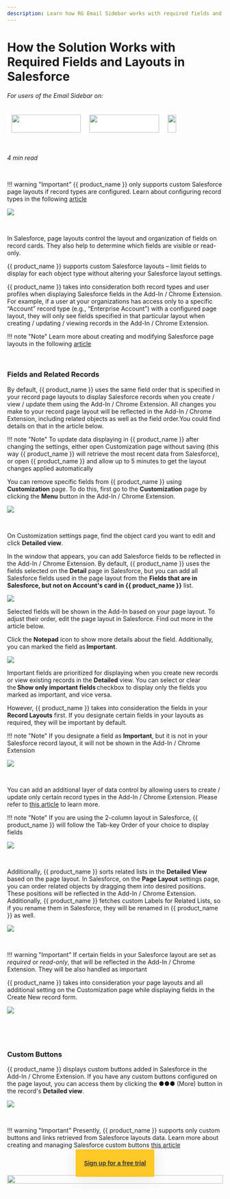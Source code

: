 ```yaml
---
description: Learn how RG Email Sidebar works with required fields and layouts in Salesforce
---
```

# How the Solution Works with Required Fields and Layouts in Salesforce  
  

<i>For users of the Email Sidebar on:</i><br><br>
<div class="container" style="display: inline-block; height: 42px; width: 162px; padding: 5px 10px; background-color: #fff;"><img src="https://revenuegrid.com/revenue-inbox/wp-content/uploads/Exchange1.svg" style="height: 100%; object-fit: contain; vertical-align: middle;"></div><div class="container" style="display: inline-block; height: 42px; width: 163px; padding: 5px 10px; background-color: #fff;"><img src="https://revenuegrid.com/revenue-inbox/wp-content/uploads/Office365.svg" style="height: 100%; object-fit: contain; vertical-align: middle;"></div><div class="container" style="display: inline-block; height: 42px; width: auto; padding: 5px 10px; background-color: #fff;"><img src="https://smartcloudconnect.io/wp-content/uploads/2021/08/logo-Gmail.jpg" style="height: 100%; object-fit: contain; vertical-align: middle;"></div> 

&nbsp;

*4 min read*  

<!-- ShareThis BEGIN --> 
<div class="addthis_inline_share_toolbox"></div>
<!-- End ShareThis --> 

&nbsp;

!!! warning "Important"
    {{ product_name }} only supports custom Salesforce page layouts if record types are configured. Learn about configuring record types in the following [article](https://help.salesforce.com/articleView?id=creating_record_types.htm&type=5)

<p><img src="../../assets/images/d33v4339jhl8k0cloudfrontnet/docs/assets/57398d2e903360669faf1f0a/images/5be31efd2c7d3a31944daf12.png" class="minimized">
</p>

&nbsp;

In Salesforce, page layouts control the layout and organization of fields on record cards. They also help to determine which fields are visible or read-only.

{{ product_name }} supports custom Salesforce layouts – limit fields to display for each object type without altering your Salesforce layout settings.

{{ product_name }} takes into consideration both record types and user profiles when displaying Salesforce fields in the Add-In / Chrome Extension. For example, if a user at your organizations has access only to a specific “Account” record type (e.g., “Enterprise Account”) with a configured page layout, they will only see fields specified in that particular layout when creating / updating / viewing records in the Add-In / Chrome Extension. 

!!! note "Note"
    Learn more about creating and modifying Salesforce page layouts in the following [article](http://help.salesforce.com/articleView?id=customize_layout.htm&type=5) 

&nbsp;

### **Fields and Related Records**

By default, {{ product_name }} uses the same field order that is specified in your record page layouts to display Salesforce records when you create / view / update them using the Add-In / Chrome Extension. All changes you make to your record page layout will be reflected in the Add-In / Chrome Extension, including related objects as well as the field order.You could find details on that in the article below.

!!! note "Note"
    To update data displaying in {{ product_name }} after changing the settings, either open Customization page without saving (this way {{ product_name }} will retrieve the most recent data from Salesforce), or open {{ product_name }} and allow up to 5 minutes to get the layout changes applied automatically

You can remove specific fields from {{ product_name }} using **Customization** page. To do this, first go to the **Customization** page by clicking the **Menu** button in the Add-In / Chrome Extension.

![](../assets/images/d33v4339jhl8k0cloudfrontnet/docs/assets/57398d2e903360669faf1f0a/images/5be3222e04286304a71bfe88.png)

&nbsp;

On Customization settings page, find the object card you want to edit and click **Detailed view**. 

In the window that appears, you can add Salesforce fields to be reflected in the Add-In / Chrome Extension. By default, {{ product_name }} uses the fields selected on the **Detail** page in Salesforce, but you can add all Salesforce fields used in the page layout from the **Fields that are in Salesforce, but not on Account's card in {{ product_name }}** list.

<p><img src="../../assets/images/d33v4339jhl8k0cloudfrontnet/docs/assets/57398d2e903360669faf1f0a/images/5be3217b2c7d3a31944daf2e.png" class="minimized">
</p>

Selected fields will be shown in the Add-In based on your page layout. To adjust their order, edit the page layout in Salesforce. Find out more in the article below. 

Click the  **Notepad** icon to show more details about the field. Additionally, you can marked the field as **Important**.

![](../assets/images/d33v4339jhl8k0cloudfrontnet/docs/assets/57398d2e903360669faf1f0a/images/5be3215604286304a71bfe7f.gif)

Important fields are prioritized for displaying when you create new records or view existing records in the **Detailed** view. You can select or clear the **Show only important fields** checkbox to display only the fields you marked as important, and vice versa.

However, {{ product_name }} takes into consideration the fields in your **Record Layouts** first. If you designate certain fields in your layouts as required, they will be important by default. 

!!! note "Note"
    If you designate a field as **Important**, but it is not in your Salesforce record layout, it will not be shown in the Add-In / Chrome Extension

![](../assets/images/d33v4339jhl8k0cloudfrontnet/docs/assets/57398d2e903360669faf1f0a/images/5be321212c7d3a31944daf2c.png)

&nbsp;

You can add an additional layer of data control by allowing users to create / update only certain record types in the Add-In / Chrome Extension. Please refer to [this article](../Customization-Settings-Explained/#6_customizing_object_card_appearance_and_behavior) to learn more. 

!!! note "Note"
    If you are using the 2-column layout in Salesforce, {{ product_name }} will follow the Tab-key Order of your choice to display fields

![](../assets/images/d33v4339jhl8k0cloudfrontnet/docs/assets/57398d2e903360669faf1f0a/images/5be320a304286304a71bfe70.png)

&nbsp;

Additionally, {{ product_name }} sorts related lists in the **Detailed View** based on the page layout. In Salesforce, on the **Page Layout** settings page, you can order related objects by dragging them into desired positions. These positions will be reflected in the Add-In / Chrome Extension. Additionally, {{ product_name }} fetches custom Labels for Related Lists, so if you rename them in Salesforce, they will be renamed in {{ product_name }} as well.

<p><img src="../../assets/images/d33v4339jhl8k0cloudfrontnet/docs/assets/57398d2e903360669faf1f0a/images/5be320902c7d3a31944daf26.png" class="minimized">
</p>

&nbsp;

!!! warning "Important"
    If certain fields in your Salesforce layout are set as _required_ or _read-only_, that will be reflected in the Add-In / Chrome Extension. They will be also handled as important

{{ product_name }} takes into consideration your page layouts and all additional setting on the Customization page while displaying fields in the Create New record form.

![](../assets/images/d33v4339jhl8k0cloudfrontnet/docs/assets/57398d2e903360669faf1f0a/images/5be3207804286304a71bfe6c.png)

&nbsp;

&nbsp;

### **Custom Buttons**

{{ product_name }} displays custom buttons added in Salesforce in the Add-In / Chrome Extension. If you have any custom buttons configured on the page layout, you can access them by clicking the ●●● (More) button in the record's **Detailed view**.

![](../assets/images/d33v4339jhl8k0cloudfrontnet/docs/assets/57398d2e903360669faf1f0a/images/585a7585c697912ffd6c4986.png)

&nbsp;

!!! warning "Important"
    Presently, {{ product_name }} supports only custom buttons and links retrieved from Salesforce layouts data. Learn more about creating and managing Salesforce custom buttons [this article](https://help.salesforce.com/articleView?id=links_useful_custom_buttons.htm&type=5)



&#160;
 &#160;


<style>
  .banners {
    text-align: center;
    display: flex;
    flex-direction: column;
    align-items: center;
  }

  .banners a.button {
      background-color: #FFC827;
      color: #2F3341;
      box-shadow: 0 5px 35px rgba(146, 146, 146, 0.2);
      padding: 20px;
      font-family: Graphic, arial;
      font-weight: 600;
      line-height: 24px;
      margin-top: -80px;
      border-radius: 3px;
      cursor: pointer;
      transition: .1s;
  }

  .banners a.button:hover {
    transform: scale(1.05);
  }

  .banners a.button a:hover,
  .banners a.button a:visited {
      color: #2F3341;
  }

  .banner-3 a.button {
    margin-left: 45%;
  }
</style>

<br>
<div class="banners banner-1">
  <img src="../../assets/images/banners/banner-1.svg" style="width: 100%; height: 100%;">
  <a class="button" href="https://revenuegrid.com/sign-up/?utm_source=kb_rg&utm_medium=referral&utm_campaign=eac&utm_content=banner" target="_blank">Sign up for a free trial</a>
</div>